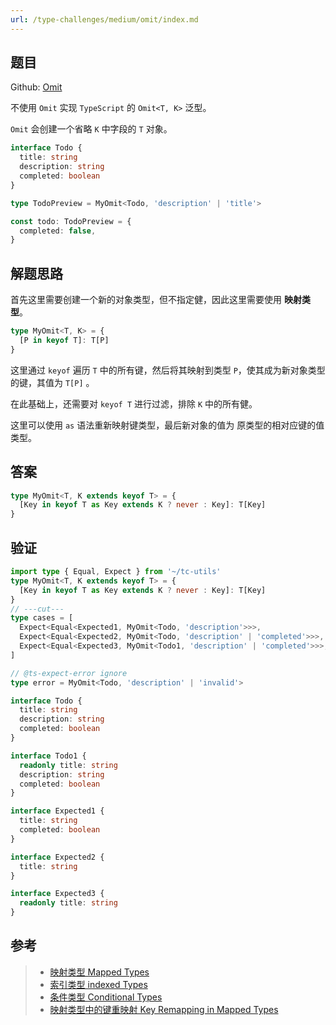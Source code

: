 ```yaml
---
url: /type-challenges/medium/omit/index.md
---
```

## 题目

Github: [Omit](https://github.com/type-challenges/type-challenges/blob/main/questions/00003-medium-omit/)

不使用 `Omit` 实现 `TypeScript` 的 `Omit<T, K>` 泛型。

`Omit` 会创建一个省略 `K` 中字段的 `T` 对象。

```ts
interface Todo {
  title: string
  description: string
  completed: boolean
}

type TodoPreview = MyOmit<Todo, 'description' | 'title'>

const todo: TodoPreview = {
  completed: false,
}
```

## 解题思路

首先这里需要创建一个新的对象类型，但不指定健，因此这里需要使用 **映射类型**。

```ts
type MyOmit<T, K> = {
  [P in keyof T]: T[P]
}
```

这里通过 `keyof` 遍历 `T` 中的所有键，然后将其映射到类型 `P`，使其成为新对象类型的键，其值为 `T[P]` 。

在此基础上，还需要对 `keyof T` 进行过滤，排除 `K` 中的所有健。

这里可以使用 `as` 语法重新映射键类型，最后新对象的值为 原类型的相对应键的值类型。

## 答案

```ts
type MyOmit<T, K extends keyof T> = {
  [Key in keyof T as Key extends K ? never : Key]: T[Key]
}
```

## 验证

```ts twoslash
import type { Equal, Expect } from '~/tc-utils'
type MyOmit<T, K extends keyof T> = {
  [Key in keyof T as Key extends K ? never : Key]: T[Key]
}
// ---cut---
type cases = [
  Expect<Equal<Expected1, MyOmit<Todo, 'description'>>>,
  Expect<Equal<Expected2, MyOmit<Todo, 'description' | 'completed'>>>,
  Expect<Equal<Expected3, MyOmit<Todo1, 'description' | 'completed'>>>,
]

// @ts-expect-error ignore
type error = MyOmit<Todo, 'description' | 'invalid'>

interface Todo {
  title: string
  description: string
  completed: boolean
}

interface Todo1 {
  readonly title: string
  description: string
  completed: boolean
}

interface Expected1 {
  title: string
  completed: boolean
}

interface Expected2 {
  title: string
}

interface Expected3 {
  readonly title: string
}
```

## 参考

> * [映射类型 Mapped Types](https://www.typescriptlang.org/docs/handbook/2/mapped-types.html)
> * [索引类型 indexed Types](https://www.typescriptlang.org/docs/handbook/2/indexed-access-types.html)
> * [条件类型 Conditional Types](https://www.typescriptlang.org/docs/handbook/2/conditional-types.html)
> * [映射类型中的键重映射 Key Remapping in Mapped Types](https://www.typescriptlang.org/docs/handbook/release-notes/typescript-4-1.html#key-remapping-in-mapped-types)
